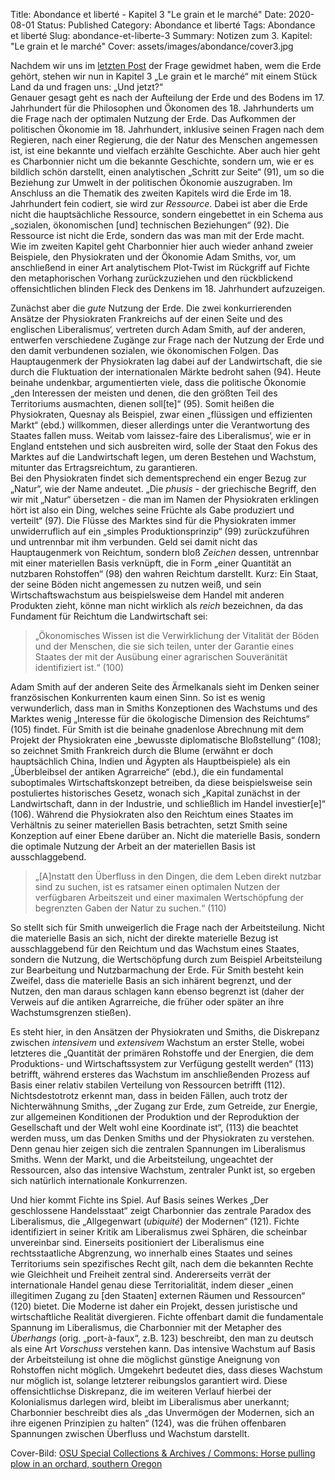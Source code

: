 Title: Abondance et liberté - Kapitel 3 "Le grain et le marché"
Date: 2020-08-01
Status: Published
Category: Abondance et liberté
Tags: Abondance et liberté
Slug: abondance-et-liberte-3
Summary: Notizen zum 3. Kapitel: "Le grain et le marché"
Cover: assets/images/abondance/cover3.jpg

Nachdem wir uns im [letzten Post](abondance-et-liberte-2) der Frage gewidmet haben, wem die Erde gehört, stehen wir nun in Kapitel 3 „Le grain et le marché“ mit einem Stück Land da und fragen uns: „Und jetzt?“  
Genauer gesagt geht es nach der Aufteilung der Erde und des Bodens im 17. Jahrhundert für die Philosophen und Ökonomen des 18. Jahrhunderts um die Frage nach der optimalen Nutzung der Erde. Das Aufkommen der politischen Ökonomie im 18. Jahrhundert, inklusive seinen Fragen nach dem Regieren, nach einer Regierung, die der Natur des Menschen angemessen ist, ist eine bekannte und vielfach erzählte Geschichte. Aber auch hier geht es Charbonnier nicht um die bekannte Geschichte, sondern um, wie er es bildlich schön darstellt, einen analytischen „Schritt zur Seite“ (91), um so die Beziehung zur Umwelt in der politischen Ökonomie auszugraben. Im Anschluss an die Thematik des zweiten Kapitels wird die Erde im 18. Jahrhundert fein codiert, sie wird zur *Ressource*. Dabei ist aber die Erde nicht die hauptsächliche Ressource, sondern eingebettet in ein Schema aus „sozialen, ökonomischen [und] technischen Beziehungen“ (92). Die Ressource ist nicht die Erde, sondern das was man mit der Erde macht.  
Wie im zweiten Kapitel geht Charbonnier hier auch wieder anhand zweier Beispiele, den Physiokraten und der Ökonomie Adam Smiths, vor, um anschließend in einer Art analytischem Plot-Twist im Rückgriff auf Fichte den metaphorischen Vorhang zurückzuziehen und den rückblickend offensichtlichen blinden Fleck des Denkens im 18. Jahrhundert aufzuzeigen.

Zunächst aber die *gute* Nutzung der Erde. Die zwei konkurrierenden Ansätze der Physiokraten Frankreichs auf der einen Seite und des englischen Liberalismus‘, vertreten durch Adam Smith, auf der anderen, entwerfen verschiedene Zugänge zur Frage nach der Nutzung der Erde und den damit verbundenen sozialen, wie ökonomischen Folgen. Das Hauptaugenmerk der Physiokraten lag dabei auf der Landwirtschaft, die sie durch die Fluktuation der internationalen Märkte bedroht sahen (94). Heute beinahe undenkbar, argumentierten viele, dass die politische Ökonomie „den Interessen der meisten und denen, die den größten Teil des Territoriums ausmachten, dienen soll[te]“ (95). Somit heißen die Physiokraten, Quesnay als Beispiel, zwar einen „flüssigen und effizienten Markt“ (ebd.) willkommen, dieser allerdings unter die Verantwortung des Staates fallen muss. Weitab vom laissez-faire des Liberalismus‘, wie er in England entstehen und sich ausbreiten wird, solle der Staat den Fokus des Marktes auf die Landwirtschaft legen, um deren Bestehen und Wachstum, mitunter das Ertragsreichtum, zu garantieren.  
Bei den Physiokraten findet sich dementsprechend ein enger Bezug zur „Natur“, wie der Name andeutet. „Die *phusis* - der griechische Begriff, den wir mit „Natur“ übersetzen - die man im Namen der Physiokraten erklingen hört ist also ein Ding, welches seine Früchte als Gabe produziert und verteilt“ (97). Die Flüsse des Marktes sind für die Physiokraten immer unwiderruflich auf ein „simples Produktionsprinzip“ (99) zurückzuführen und untrennbar mit ihm verbunden. Geld sei damit nicht das Hauptaugenmerk von Reichtum, sondern bloß *Zeichen* dessen, untrennbar mit einer materiellen Basis verknüpft, die in Form „einer Quantität an nutzbaren Rohstoffen“ (98) den wahren Reichtum darstellt. Kurz: Ein Staat, der seine Böden nicht angemessen zu nutzen weiß, und sein Wirtschaftswachstum aus beispielsweise dem Handel mit anderen Produkten zieht, könne man nicht wirklich als *reich* bezeichnen, da das Fundament für Reichtum die Landwirtschaft sei:

> „Ökonomisches Wissen ist die Verwirklichung der Vitalität der Böden und der Menschen, die sie sich teilen, unter der Garantie eines Staates der mit der Ausübung einer agrarischen Souveränität identifiziert ist.“ (100)  

Adam Smith auf der anderen Seite des Ärmelkanals sieht im Denken seiner französischen Konkurrenten kaum einen Sinn. So ist es wenig verwunderlich, dass man in Smiths Konzeptionen des Wachstums und des Marktes wenig „Interesse für die ökologische Dimension des Reichtums“ (105) findet. Für Smith ist die beinahe gnadenlose Abrechnung mit dem Projekt der Physiokraten eine „bewusste diplomatische Bloßstellung“ (108); so zeichnet Smith Frankreich durch die Blume (erwähnt er doch hauptsächlich China, Indien und Ägypten als Hauptbeispiele) als ein „Überbleibsel der antiken Agrarreiche“ (ebd.), die ein fundamental suboptimales Wirtschaftskonzept betreiben, da diese beispielsweise sein postuliertes historisches Gesetz, wonach sich „Kapital zunächst in der Landwirtschaft, dann in der Industrie, und schließlich im Handel investier[e]“ (106). Während die Physiokraten also den Reichtum eines Staates im Verhältnis zu seiner materiellen Basis betrachten, setzt Smith seine Konzeption auf einer Ebene darüber an. Nicht die materielle Basis, sondern die optimale Nutzung der Arbeit an der materiellen Basis ist ausschlaggebend. 

> „[A]nstatt den Überfluss in den Dingen, die dem Leben direkt nutzbar sind zu suchen, ist es ratsamer einen optimalen Nutzen der verfügbaren Arbeitszeit und einer maximalen Wertschöpfung der begrenzten Gaben der Natur zu suchen.“ (110)  

So stellt sich für Smith unweigerlich die Frage nach der Arbeitsteilung. Nicht die materielle Basis an sich, nicht der direkte materielle Bezug ist ausschlaggebend für den Reichtum und das Wachstum eines Staates, sondern die Nutzung, die Wertschöpfung durch zum Beispiel Arbeitsteilung zur Bearbeitung und Nutzbarmachung der Erde. Für Smith besteht kein Zweifel, dass die materielle Basis an sich inhärent begrenzt, und der Nutzen, den man daraus schlagen kann ebenso begrenzt ist (daher der Verweis auf die antiken Agrarreiche, die früher oder später an ihre Wachstumsgrenzen stießen). 

Es steht hier, in den Ansätzen der Physiokraten und Smiths, die Diskrepanz zwischen *intensivem* und *extensivem* Wachstum an erster Stelle, wobei letzteres die „Quantität der primären Rohstoffe und der Energien, die dem Produktions- und Wirtschaftssystem zur Verfügung gestellt werden“ (113) betrifft, während ersteres das Wachstum im anschließenden Prozess auf Basis einer relativ stabilen Verteilung von Ressourcen betrifft (112). Nichtsdestotrotz erkennt man, dass in beiden Fällen, auch trotz der Nichterwähnung Smiths, „der Zugang zur Erde, zum Getreide, zur Energie, zur allgemeinen Konditionen der Produktion und der Reproduktion der Gesellschaft und der Welt wohl eine Koordinate ist“, (113) die beachtet werden muss, um das Denken Smiths und der Physiokraten zu verstehen.  
Denn genau hier zeigen sich die zentralen Spannungen im Liberalismus Smiths. Wenn der Markt, und die Arbeitsteilung, ungeachtet der Ressourcen, also das intensive Wachstum, zentraler Punkt ist, so ergeben sich natürlich internationale Konkurrenzen. 

Und hier kommt Fichte ins Spiel. Auf Basis seines Werkes „Der geschlossene Handelsstaat“ zeigt Charbonnier das zentrale Paradox des Liberalismus, die „Allgegenwart (*ubiquité*) der Modernen“ (121). Fichte identifiziert in seiner Kritik am Liberalismus zwei Sphären, die scheinbar unvereinbar sind. Einerseits positioniert der Liberalismus eine rechtsstaatliche Abgrenzung, wo innerhalb eines Staates und seines Territoriums sein spezifisches Recht gilt, nach dem die bekannten Rechte wie Gleichheit und Freiheit zentral sind. Andererseits verrät der internationale Handel genau diese Territorialität, indem dieser „einen illegitimen Zugang zu [den Staaten] externen Räumen und Ressourcen“ (120) bietet. Die Moderne ist daher ein Projekt, dessen juristische und wirtschaftliche Realität divergieren. Fichte offenbart damit die fundamentale Spannung im Liberalismus, die Charbonnier mit der Metapher des *Überhangs* (orig. „port-à-faux“, z.B. 123) beschreibt, den man zu deutsch als eine Art *Vorschuss* verstehen kann. Das intensive Wachstum auf Basis der Arbeitsteilung ist ohne die möglichst günstige Aneignung von Rohstoffen nicht möglich. Umgekehrt bedeutet dies, dass dieses Wachstum nur möglich ist, solange letzterer reibungslos garantiert wird. Diese offensichtlichse Diskrepanz, die im weiteren Verlauf hierbei der Kolonialismus darlegen wird, bleibt im Liberalismus aber unerkannt; Charbonnier beschreibt dies als „das Unvermögen der Modernen, sich an ihre eigenen Prinzipien zu halten“ (124), was die frühen offenbaren Spannungen zwischen Überfluss und Wachstum darstellt.

Cover-Bild: [OSU Special Collections & Archives / Commons: Horse pulling plow in an orchard, southern Oregon](https://upload.wikimedia.org/wikipedia/commons/a/a8/Horse_pulling_plow_in_an_orchard%2C_southern_Oregon_%286484381783%29.jpg)

